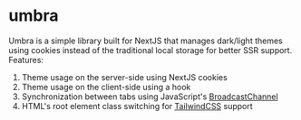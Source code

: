 # umbra

Umbra is a simple library built for NextJS that manages dark/light themes using cookies instead of the traditional local storage for better SSR support. Features:

1. Theme usage on the server-side using NextJS cookies
2. Theme usage on the client-side using a hook
3. Synchronization between tabs using JavaScript's [BroadcastChannel](https://developer.mozilla.org/en-US/docs/Web/API/Broadcast_Channel_API)
4. HTML's root element class switching for [TailwindCSS](https://tailwindcss.com) support